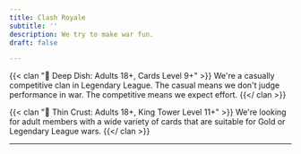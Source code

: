 ```yaml
---
title: Clash Royale
subtitle: ''
description: We try to make war fun.
draft: false

---
```

{{< clan "🥘 Deep Dish: Adults 18+, Cards Level 9+" >}} We're a casually competitive clan in Legendary League. The casual means we don't judge performance in war. The competitive means we expect effort. {{</ clan >}}

{{< clan "🍕 Thin Crust: Adults 18+, King Tower Level 11+" >}} We're looking for adult members with a wide variety of cards that are suitable for Gold or Legendary League wars. {{</ clan >}}

***